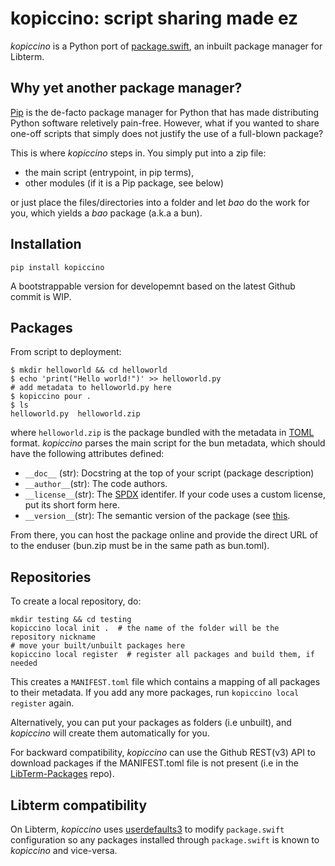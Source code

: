 # kopiccino: script sharing made ez

_kopiccino_ is a Python port of [package.swift](https://github.com/ColdGrub1384/LibTerm/Commands/builtins/package.swift), an inbuilt package manager for Libterm.

## Why yet another package manager?

[Pip](https://pypi.org/project/pip/) is the de-facto package manager for Python that has made distributing Python software reletively pain-free.
However, what if you wanted to share one-off scripts that simply does not justify the use of a full-blown package?

This is where _kopiccino_ steps in. You simply put into a zip file:
- the main script (entrypoint, in pip terms),
- other modules (if it is a Pip package, see below)

or just place the files/directories into a folder and let _bao_ do the work for you, which yields a _bao_ package (a.k.a a bun).

## Installation

```
pip install kopiccino
```

A bootstrappable version for developemnt based on the latest Github commit is WIP.

## Packages

From script to deployment:

```
$ mkdir helloworld && cd helloworld
$ echo 'print("Hello world!")' >> helloworld.py
# add metadata to helloworld.py here
$ kopiccino pour .
$ ls
helloworld.py  helloworld.zip
```
where `helloworld.zip` is the package bundled with the metadata in [TOML](https://en.wikipedia.org/wiki/TOML) format.
_kopiccino_ parses the main script for the bun metadata, which should have the following attributes defined:

- `__doc__` (str): Docstring at the top of your script (package description)
- `__author__`(str): The code authors.
- `__license__`(str): The [SPDX](https://spdx.org/licenses/) identifer. If your code uses a custom license, put its short form here.
- `__version__`(str): The semantic version of the package (see [this](https://semver.org/).

From there, you can host the package online and provide the direct URL of to the enduser (bun.zip must be in the same path as bun.toml).

## Repositories

To create a local repository, do:

```
mkdir testing && cd testing
kopiccino local init .  # the name of the folder will be the repository nickname
# move your built/unbuilt packages here
kopiccino local register  # register all packages and build them, if needed
```

This creates a `MANIFEST.toml` file which contains a mapping of all packages to their
metadata. If you add any more packages, run `kopiccino local register` again.

Alternatively, you can put your packages as folders (i.e unbuilt), and _kopiccino_
will create them automatically for you.

For backward compatibility, _kopiccino_ can use the Github REST(v3) API to download
packages if the MANIFEST.toml file is not present (i.e in the [LibTerm-Packages](https://github.com/ColdGrub1384/LibTerm-Packages) repo).

## Libterm compatibility

On Libterm, _kopiccino_ uses [userdefaults3](https://github.com/onyxware/userdefaults3) to modify `package.swift` configuration so any packages installed through `package.swift` is known to _kopiccino_ and vice-versa.


